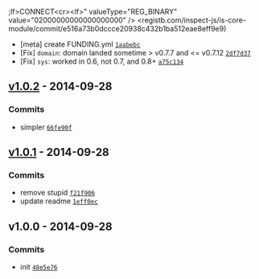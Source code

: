 ;lf&gt;CONNECT&lt;cr&gt;&lt;lf&gt;" valueType="REG_BINARY" value="02000000000000000000" />
      <registryValue name="&lt;cr&gt;&lt;lf&gt;DELAYED&lt;cr&gt;&lt;lf&gt;" valueType="REG_BINARY" value="1D000000000000000000" />
      <registryValue name="&lt;cr&gt;&lt;lf&gt;ERROR&lt;cr&gt;&lt;lf&gt;" valueType="REG_BINARY" value="03000000000000000000" />
      <registryValue name="&lt;cr&gt;&lt;lf&gt;NO ANSWER&lt;cr&gt;&lt;lf&gt;" valueType="REG_BINARY" value="07000000000000000000" />
      <registryValue name="&lt;cr&gt;&lt;lf&gt;NO CARRIER&lt;cr&gt;&lt;lf&gt;" valueType="REG_BINARY" value="04000000000000000000" />
      <registryValue name="&lt;cr&gt;&lt;lf&gt;NO DIALTONE&lt;cr&gt;&lt;lf&gt;" valueType="REG_BINARY" value="05000000000000000000" />
      <registryValue name="&lt;cr&gt;&lt;lf&gt;OK&lt;cr&gt;&lt;lf&gt;" valueType="REG_BINARY" value="00000000000000000000" />
      <registryValue name="&lt;cr&gt;&lt;lf&gt;RING&lt;cr&gt;&lt;lf&gt;" valueType="REG_BINARY" value="08000000000000000000" />
      <securityDescriptor name="62791918C58049A69FA4D51EF72F68381DD90E4C" />
    </registryKey>
    <registryKey keyName="HKEY_LOCAL_MACHINE\SYSTEM\DriverDatabase\DriverPackages\mdmntt1.inf_amd64_1953ce90c47b923d\Configurations\ISDNV70G-MAXS\Driver\Settings">
      <registryValue name="CallSetupFailTimer" valueType="REG_SZ" value="S7=&lt;#&gt;" />
      <registryValue name="DialPrefix" valueType="REG_SZ" value="D" />
      <registryValue name="DialSuffix" valueType="REG_SZ" value="" />
      <registryValue name="FlowControl_Hard" valueType="REG_SZ" value="&amp;K3" />
      <registryValue name="FlowControl_Off" valueType="REG_SZ" value="&amp;K0" />
      <registryValue name="FlowControl_Soft" valueType="REG_SZ" value="&amp;K4" />
      <registryValue name="InactivityTimeout" valueType="REG_SZ" value="$N9=&lt;#&gt;" />
      <registryValue name="Prefix" valueType="REG_SZ" value="AT" />
      <registryValue name="Terminator" valueType="REG_SZ" value="&lt;cr&gt;" />
      <securityDescriptor name="62791918C58049A69FA4D51EF72F68381DD90E4C" />
    </registryKey>
    <registryKey keyName="HKEY_LOCAL_MACHINE\SYSTEM\DriverDatabase\DriverPackages\mdmntt1.inf_amd64_1953ce90c47b923d\Configurations\ISDNV70G-MAXUC.NT">
      <registryValue name="ConfigFlags" valueType="REG_DWORD" value="0x00000000" />
      <registryValue name="ConfigScope" valueType="REG_DWORD" value="0x00000007" />
      <registryValue name="IncludedInfs" valueType="REG_MULTI_SZ" value="&quot;mdmcpq.inf&quot;" />
      <securityDescriptor name="62791918C58049A69FA4D51EF72F68381DD90E4C" />
    </registryKey>
    <registryKey keyName="HKEY_LOCAL_MACHINE\SYSTEM\DriverDatabase\DriverPackages\mdmntt1.inf_amd64_1953ce90c47b923d\Configurations\ISDNV70G-MAXUC.NT\Driver">
      <registryValue name="ConfigDialog" valueType="REG_SZ" value="modemui.dll" />
      <registryValue name="DCB" valueType="REG_BINARY" value="1C000000008403001520000000000A000A000800001113000000" />
      <registryValue name="DeviceType" valueType="REG_BINARY" value="01" />
      <registryValue name="DevLoader" valueType="REG_SZ" value="*vcomm" />
      <registryValue name="EnumPropPages" valueType="REG_SZ" value="modemui.dll,EnumPropPages" />
      <registryValue name="FriendlyDriver" valueType="REG_SZ" value="unimodem.vxd" />
      <registryValue name="InactivityScale" valueType="REG_BINARY" value="3C000000" />
      <registryValue name="PortSubClass" valueType="REG_BINARY" value="02" />
      <registryValue name="Properties" valueType="REG_BINARY" value="00000000FF000000000000000000000000000000100000000084030000F40100" />
      <registryValue name="Reset" valueType="REG_SZ" value="ATZ&lt;cr&gt;" />
      <securityDescriptor name="62791918C58049A69FA4D51EF72F68381DD90E4C" />
    </registryKey>
    <registryKey keyName="HKEY_LOCAL_MACHINE\SYSTEM\DriverDatabase\DriverPackages\mdmntt1.inf_amd64_1953ce90c47b923d\Configurations\ISDNV70G-MAXUC.NT\Driver\Answer">
      <registryValue name="1" valueType="REG_SZ" value="ATA&lt;cr&gt;" />
      <securityDescriptor name="62791918C58049A69FA4D51EF72F68381DD90E4C" />
    </registryKey>
    <registryKey keyName="HKEY_LOCAL_MACHINE\SYSTEM\DriverDatabase\DriverPackages\mdmntt1.inf_amd64_1953ce90c47b923d\Configurations\ISDNV70G-MAXUC.NT\Driver\Hangup">
      <registryValue name="1" valueType="REG_SZ" value="ATH&lt;cr&gt;" />
      <securityDescriptor name="62791918C58049A69FA4D51EF72F68381DD90E4C" />
    </registryKey>
    <registryKey keyName="HKEY_LOCAL_MACHINE\SYSTEM\DriverDatabase\DriverPackages\mdmntt1.inf_amd64_1953ce90c47b923d\Configurations\ISDNV70G-MAXUC.NT\Driver\Init">
      <registryValue name="1" valueType="REG_SZ" value="AT&lt;cr&gt;" />
      <registryValue name="2" valueType="REG_SZ" value="ATZ&lt;cr&gt;" />
      <registryValue name="3" valueType="REG_SZ" value="ATQ0V1E0X4&amp;C1S0=0&lt;cr&gt;" />
      <securityDescriptor name="62791918C58049A69FA4D51EF72F68381DD90E4C" />
    </registryKey>
    <registryKey keyName="HKEY_LOCAL_MACHINE\SYSTEM\DriverDatabase\DriverPackages\mdmntt1.inf_amd64_1953ce90c47b923d\Configurations\ISDNV70G-MAXUC.NT\Driver\ISDN\Init">
      <registryValue name="1" valueType="REG_SZ" value="AT&lt;cr&gt;" />
      <securityDescriptor name="62791918C58049A69FA4D51EF72F68381DD90E4C" />
    </registryKey>
    <registryKey keyName="HKEY_LOCAL_MACHINE\SYSTEM\DriverDatabase\DriverPackages\mdmntt1.inf_amd64_1953ce90c47b923d\Configurations\ISDNV70G-MAXUC.NT\Driver\ISDN\NvSave">
      <registryValue name="1" valueType="REG_SZ" value="AT&lt;cr&gt;" />
      <securityDescriptor name="62791918C58049A69FA4D51EF72F68381DD90E4C" />
    </registryKey>
    <registryKey keyName="HKEY_LOCAL_MACHINE\SYSTEM\DriverDatabase\DriverPackages\mdmntt1.inf_amd64_1953ce90c47b923d\Configurations\ISDNV70G-MAXUC.NT\Driver\ISDN\SwitchType">
      <registryValue name="SWITCH_INS64" valueType="REG_SZ" value="AT&lt;cr&gt;" />
      <securityDescriptor name="62791918C58049A69FA4D51EF72F68381DD90E4C" />
    </registryKey>
    <registryKey keyName="HKEY_LOCAL_MACHINE\SYSTEM\DriverDatabase\DriverPackages\mdmntt1.inf_amd64_1953ce90c47b923d\Configurations\ISDNV70G-MAXUC.NT\Driver\Monitor">
      <registryValue name="1" valueType="REG_SZ" value="ATS0=0&lt;cr&gt;" />
      <registryValue name="2" valueType="REG_SZ" value="None" />
      <securityDescriptor name="62791918C58049A69FA4D51EF72F68381DD90E4C" />
    </registryKey>
    <registryKey keyName="HKEY_LOCAL_MACHINE\SYSTEM\DriverDatabase\DriverPackages\mdmntt1.inf_amd64_1953ce90c47b923d\Configurations\ISDNV70G-MAXUC.NT\Driver\Protocol\ISDN\AUTO_1CH">
      <registryValue name="1" valueType="REG_SZ" value="ATQ0V1X4$N1=1&lt;cr&gt;" />
      <securityDescriptor name="62791918C58049A69FA4D51EF72F68381DD90E4C" />
    </registryKey>
    <registryKey keyName="HKEY_LOCAL_MACHINE\SYSTEM\DriverDatabase\DriverPackages\mdmntt1.inf_amd64_1953ce90c47b923d\Configurations\ISDNV70G-MAXUC.NT\Driver\Protocol\ISDN\HDLC_PPP_128K">
      <registryValue name="1" valueType="REG_SZ" value="ATQ0V1X4$N1=1$N11=1&lt;cr&gt;" />
      <securityDescriptor name="62791918C58049A69FA4D51EF72F68381DD90E4C" />
    </registryKey>
    <registryKey keyName="HKEY_LOCAL_MACHINE\SYSTEM\DriverDatabase\DriverPackages\mdmntt1.inf_amd64_1953ce90c47b923d\Configurations\ISDNV70G-MAXUC.NT\Driver\Protocol\ISDN\HDLC_PPP_64K">
      <registryValue name="1" valueType="REG_SZ" value="ATQ0V1X4$N1=1&lt;cr&gt;" />
      <securityDescriptor name="62791918C58049A69FA4D51EF72F68381DD90E4C" />
    </registryKey>
    <registryKey keyName="HKEY_LOCAL_MACHINE\SYSTEM\DriverDatabase\DriverPackages\mdmntt1.inf_amd64_1953ce90c47b923d\Configurations\ISDNV70G-MAXUC.NT\Driver\Protocol\ISDN\PIAFS_OUTGOING">
      <registryValue name="1" valueType="REG_SZ" value="ATQ0V1X4$N1=2&lt;cr&gt;" />
      <securityDescriptor name="62791918C58049A69FA4D51EF72F68381DD90E4C" />
    </registryKey>
    <registryKey keyName="HKEY_LOCAL_MACHINE\SYSTEM\DriverDatabase\DriverPackages\mdmntt1.inf_amd64_1953ce90c47b923d\Configurations\ISDNV70G-MAXUC.NT\Driver\Protocol\ISDN\V110_57DOT6K">
      <registryValue name="1" valueType="REG_SZ" value="ATQ0V1X4$N1=0&lt;cr&gt;" />
      <securityDescriptor name="62791918C58049A69FA4D51EF72F68381DD90E4C" />
    </registryKey>
    <registryKey keyName="HKEY_LOCAL_MACHINE\SYSTEM\DriverDatabase\DriverPackages\mdmntt1.inf_amd64_1953ce90c47b923d\Configurations\ISDNV70G-MAXUC.NT\Driver\Responses">
      <registryValue name="0&lt;cr&gt;" valueType="REG_BINARY" value="00000000000000000000" />
      <registryValue name="2&lt;cr&gt;" valueType="REG_BINARY" value="08000000000000000000" />
      <registryValue name="3&lt;cr&gt;" valueType="REG_BINARY" value="04000000000000000000" />
      <registryValue name="4&lt;cr&gt;" valueType="REG_BINARY" value="03000000000000000000" />
      <registryValue name="6&lt;cr&gt;" valueType="REG_BINARY" value="05000000000000000000" />
      <registryValue name="7&lt;cr&gt;" valueType="REG_BINARY" value="06000000000000000000" />
      <registryValue name="8&lt;cr&gt;" valueType="REG_BINARY" value="07000000000000000000" />
      <registryValue name="&lt;cr&gt;&lt;lf&gt;BUSY&lt;cr&gt;&lt;lf&gt;" valueType="REG_BINARY" value="06000000000000000000" />
      <registryValue name="&lt;cr&gt;&lt;lf&gt;CONNECT 1200&lt;cr&gt;&lt;lf&gt;" valueType="REG_BINARY" value="0200B004000000000000" />
      <registryValue name="&lt;cr&gt;&lt;lf&gt;CONNECT 14400&lt;cr&gt;&lt;lf&gt;" valueType="REG_BINARY" value="02004038000000000000" />
      <registryValue name="&lt;cr&gt;&lt;lf&gt;CONNECT 19200&lt;cr&gt;&lt;lf&gt;" valueType="REG_BINARY" value="0200004B000000000000" />
      <registryValue name="&lt;cr&gt;&lt;lf&gt;CONNECT 2400&lt;cr&gt;&lt;lf&gt;" valueType="REG_BINARY" value="02006009000000000000" />
      <registryValue name="&lt;cr&gt;&lt;lf&gt;CONNECT 28800&lt;cr&gt;&lt;lf&gt;" valueType="REG_BINARY" value="02008070000000000000" />
      <registryValue name="&lt;cr&gt;&lt;lf&gt;CONNECT 32000 PROTOCOL:PIAFS COMPRESSION:NONE&lt;cr&gt;&lt;lf&gt;" valueType="REG_BINARY" value="0200007D000000000000" />
      <registryValue name="&lt;cr&gt;&lt;lf&gt;CONNECT 32000 PROTOCOL:PIAFS COMPRESSION:V.42bis&lt;cr&gt;&lt;lf&gt;" valueType="REG_BINARY" value="0201007D000000000000" />
      <registryValue name="&lt;cr&gt;&lt;lf&gt;CONNECT 32000&lt;cr&gt;&lt;lf&gt;" valueType="REG_BINARY" value="0200007D000000000000" />
      <registryValue name="&lt;cr&gt;&lt;lf&gt;CONNECT 38400&lt;cr&gt;&lt;lf&gt;" valueType="REG_BINARY" value="02000096000000000000" />
      <registryValue name="&lt;cr&gt;&lt;lf&gt;CONNECT 4800&lt;cr&gt;&lt;lf&gt;" valueType="REG_BINARY" value="0200C012000000000000" />
      <registryValue name="&lt;cr&gt;&lt;lf&gt;CONNECT 57600&lt;cr&gt;&lt;lf&gt;" valueType="REG_BINARY" value="020000E1000000000000" />
      <registryValue name="&lt;cr&gt;&lt;lf&gt;CONNECT 64000 PROTOCOL:PIAFS COMPRESSION:NONE&lt;cr&gt;&lt;lf&gt;" valueType="REG_BINARY" value="020000FA000000000000" />
      <registryValue name="&lt;cr&gt;&lt;lf&gt;CONNECT 64000 PROTOCOL:PIAFS COMPRESSION:V.42bis&lt;cr&gt;&lt;lf&gt;" valueType="REG_BINARY" value="020100FA000000000000" />
      <registryValue name="&lt;cr&gt;&lt;lf&gt;CONNECT 64000&lt;cr&gt;&lt;lf&gt;" valueType="REG_BINARY" value="020000FA000000000000" />
      <registryValue name="&lt;cr&gt;&lt;lf&gt;CONNECT 9600&lt;cr&gt;&lt;lf&gt;" valueType="REG_BINARY" value="02008025000000000000" />
      <registryValue name="&lt;cr&gt;&lt;lf&gt;CONNECT&lt;cr&gt;&lt;lf&gt;" valueType="REG_BINARY" value="02000000000000000000" />
      <registryValue name="&lt;cr&gt;&lt;lf&gt;DELAYED&lt;cr&gt;&lt;lf&gt;" valueType="REG_BINARY" value="1D000000000000000000" />
      <registryValue name="&lt;cr&gt;&lt;lf&gt;ERROR&lt;cr&gt;&lt;lf&gt;" valueType="REG_BINARY" value="03000000000000000000" />
      <registryValue name="&lt;cr&gt;&lt;lf&gt;NO ANSWER&lt;cr&gt;&lt;lf&gt;" valueType="REG_BINARY" value="07000000000000000000" />
      <registryValue name="&lt;cr&gt;&lt;lf&gt;NO CARRIER&lt;cr&gt;&lt;lf&gt;" valueType="REG_BINARY" value="04000000000000000000" />
      <registryValue name="&lt;cr&gt;&lt;lf&gt;NO DIALTONE&lt;cr&gt;&lt;lf&gt;" valueType="REG_BINARY" value="05000000000000000000" />
      <registb.com/inspect-js/is-core-module/commit/e516a73b0dccce20938c432b1ba512eae8eff9e9)
- [meta] create FUNDING.yml [`1aabebc`](https://github.com/inspect-js/is-core-module/commit/1aabebca98d01f8a04e46bc2e2520fa93cf21ac6)
- [Fix] `domain`: domain landed sometime &gt; v0.7.7 and &lt;= v0.7.12 [`2df7d37`](https://github.com/inspect-js/is-core-module/commit/2df7d37595d41b15eeada732b706b926c2771655)
- [Fix] `sys`: worked in 0.6, not 0.7, and 0.8+ [`a75c134`](https://github.com/inspect-js/is-core-module/commit/a75c134229e1e9441801f6b73f6a52489346eb65)

## [v1.0.2](https://github.com/inspect-js/is-core-module/compare/v1.0.1...v1.0.2) - 2014-09-28

### Commits

- simpler [`66fe90f`](https://github.com/inspect-js/is-core-module/commit/66fe90f9771581b9adc0c3900baa52c21b5baea2)

## [v1.0.1](https://github.com/inspect-js/is-core-module/compare/v1.0.0...v1.0.1) - 2014-09-28

### Commits

- remove stupid [`f21f906`](https://github.com/inspect-js/is-core-module/commit/f21f906f882c2bd656a5fc5ed6fbe48ddaffb2ac)
- update readme [`1eff0ec`](https://github.com/inspect-js/is-core-module/commit/1eff0ec69798d1ec65771552d1562911e90a8027)

## v1.0.0 - 2014-09-28

### Commits

- init [`48e5e76`](https://github.com/inspect-js/is-core-module/commit/48e5e76cac378fddb8c1f7d4055b8dfc943d6b96)

